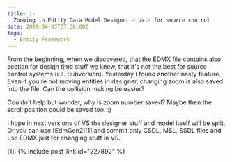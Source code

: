 ```yaml
---
title: |-
  Zooming in Entity Data Model Designer - pain for source control
date: 2009-04-03T07:38:00Z
tags:
  - Entity Framework
---
```

From the beginning, when we discovered, that the EDMX file contains also section for design time stuff we knew, that it's not the best for source control systems (i.e. Subversion). Yesterday I found another nasty feature. Even if you're not moving entities in designer, changing zoom is also saved into the file. Can the collision making be easier?

Couldn't help but wonder, why is zoom number saved? Maybe then the scroll position could be saved too. :)

I hope in next versions of VS the designer stuff and model itself will be split. Or you can use [EdmGen2][1] and commit only CSDL, MSL, SSDL files and use EDMX just for changing stuff in VS.

[1]: {% include post_link id="227892" %}